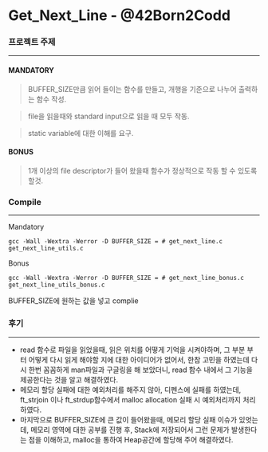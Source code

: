 # Get_Next_Line - @42Born2Codd

### **프로젝트 주제**
---
#### MANDATORY
> BUFFER_SIZE만큼 읽어 들이는 함수를 만들고, 개행을 기준으로 나누어 출력하는 함수 작성.  

> file을 읽을때와 standard input으로 읽을 때 모두 작동.  

> static variable에 대한 이해를 요구.  

#### BONUS
> 1개 이상의 file descriptor가 들어 왔을때 함수가 정상적으로 작동 할 수 있도록 할것.

### Compile
---
Mandatory  

    gcc -Wall -Wextra -Werror -D BUFFER_SIZE = # get_next_line.c get_next_line_utils.c  
Bonus

    gcc -Wall -Wextra -Werror -D BUFFER_SIZE = # get_next_line_bonus.c get_next_line_utils_bonus.c 

BUFFER_SIZE에 원하는 값을 넣고 complie  

### **후기**
----
- read 함수로 파일을 읽었을때, 읽은 위치를 어떻게 기억을 시켜야하며, 그 부분 부터 어떻게 다시 읽게 해야할 지에 대한 아이디어가 없어서, 한참 고민을 하였는데 다시 한번 꼼꼼하게 man파일과 구글링을 해 보았더니, read 함수 내에서 그 기능을 제공한다는 것을 알고 해결하였다.  
- 메모리 할당 실패에 대한 예외처리를 해주지 않아, 디펜스에  실패를 하였는데, ft_strjoin 이나 ft_strdup함수에서 malloc allocation 실패 시 예외처리까지 처리하였다.
-  마지막으로 BUFFER_SIZE에 큰 값이 들어왔을때, 메모리 할당 실패 이슈가 있엇는데, 메모리 영역에 대한 공부를 진행 후, Stack에 저장되어서 그런 문제가 발생한다는 점을 이해하고, malloc을 통하여 Heap공간에 할당해 주어 해결하였다.
